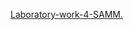 [Laboratory-work-4-SAMM.](https://docs.google.com/spreadsheets/d/1qDLJQlHp4T5ivz-fSqQEcQN40XziAz8K1RlI39UgKDk/edit?usp=sharing)
